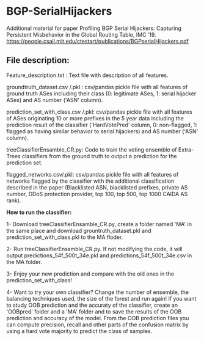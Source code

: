 # BGP-SerialHijackers
Additional material for paper Profiling BGP Serial Hijackers: Capturing Persistent Misbehavior in the Global Routing Table, IMC ’19.
https://people.csail.mit.edu/ctestart/publications/BGPserialHijackers.pdf

File description:
---------
Feature_description.txt : Text file with description of all features.

groundtruth_dataset.csv /.pkl : csv/pandas pickle file with all features of ground truth ASes including their class (0: legitimate ASes, 1: serial hijacker ASes) and AS number ('ASN' column).

prediction_set_with_class.csv /.pkl: csv/pandas pickle file with all features of ASes originating 10 or more prefixes in the 5 year data including the prediction result of the classifier ('HardVotePred' column, 0: non-flagged, 1: flagged as having similar behavior to serial hijackers)  and AS number ('ASN' column).

treeClassifierEnsamble_CR.py: Code to train the voting ensemble of Extra-Trees classifiers from the ground truth to output a prediction for the prediction set.

flagged_networks.csv/.pkl: csv/pandas pickle file with all features of networks flagged by the classifier with the additional classification described in the paper (Blacklisted ASN, blacklisted prefixes, private AS number, DDoS protection provider, top 100, top 500, top 1000 CAIDA AS rank).

**How to run the classifier:**

1- Download treeClassifierEnsamble_CR.py, create a folder named 'MA' in the same place and download grountruth_dataset.pkl and prediction_set_with_class.pkl to the MA floder.

2- Run treeClassifierEnsamble_CR.py. If not modifying the code, it will output predictions_54f_500t_34e.pkl and predictions_54f_500t_34e.csv in the MA folder.

3- Enjoy your new prediction and compare with the old ones in the prediction_set_with_class!

4- Want to try your own classifier? Change the number of ensemble, the balancing techniques used, the size of the forest and run again! If you want to study OOB prediction and the accuraty of the classifier, create an 'OOBpred' folder and a 'MA' folder and to save the results of the OOB prediction and accuracy of the model. From the OOB prediction files you can compute precision, recall and other parts of the confusion matrix by using a hard vote majority to predict the class of samples.
